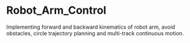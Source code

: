 # Robot_Arm_Control
Implementing forward and backward kinematics of robot arm, avoid obstacles, circle trajectory planning and multi-track continuous motion.
